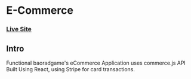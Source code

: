 # E-Commerce
### [Live Site]()
## Intro
Functional baoradgame's eCommerce 
Application uses commerce.js API 
Built Using React, using Stripe for card transactions. 
